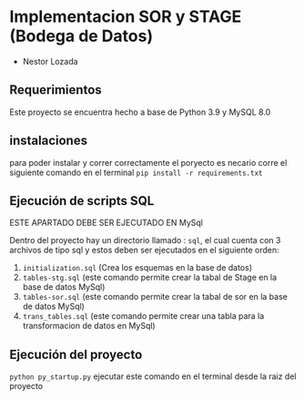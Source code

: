 # Implementacion SOR y STAGE (Bodega de Datos)

* Nestor Lozada 

## Requerimientos
Este proyecto se encuentra hecho a base de Python 3.9 y MySQL 8.0
## instalaciones 
para poder instalar y correr correctamente el poryecto es necario corre el siguiente comando en el terminal `pip install -r requirements.txt`
## Ejecución de scripts SQL
ESTE APARTADO DEBE SER EJECUTADO EN MySql

Dentro del proyecto hay un directorio llamado : `sql`, el cual cuenta con 3 archivos de tipo sql y estos deben ser ejecutados en el siguiente orden:
1. `initialization.sql` (Crea los esquemas en la base de datos)
2. `tables-stg.sql` (este comando permite crear la tabal de Stage en la base de datos MySql)
3. `tables-sor.sql` (este comando permite crear la tabal de sor en la base de datos MySql)
4. `trans_tables.sql` (este comando permite crear una tabla para la transformacion de datos en MySql)
## Ejecución del proyecto 
`python py_startup.py` ejecutar este comando en el terminal desde la raiz del proyecto
